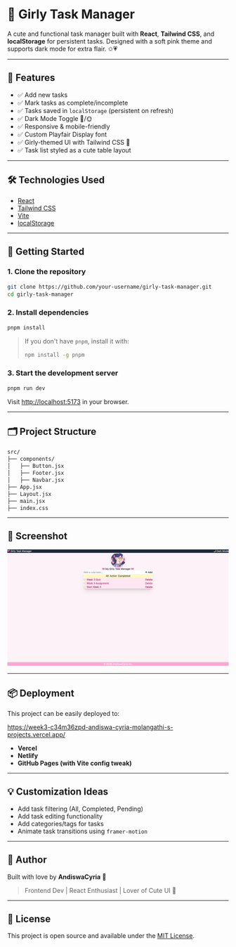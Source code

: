 # 🎀 Girly Task Manager

A cute and functional task manager built with **React**, **Tailwind CSS**, and **localStorage** for persistent tasks. Designed with a soft pink theme and supports dark mode for extra flair. ✩️💗

---

## 🧠 Features

* ✅ Add new tasks
* ✅ Mark tasks as complete/incomplete
* ✅ Tasks saved in `localStorage` (persistent on refresh)
* ✅ Dark Mode Toggle 🌙/🌞
* ✅ Responsive & mobile-friendly
* ✅ Custom Playfair Display font
* ✅ Girly-themed UI with Tailwind CSS 💅
* ✅ Task list styled as a cute table layout

---

## 🛠️ Technologies Used

* [React](https://reactjs.org/)
* [Tailwind CSS](https://tailwindcss.com/)
* [Vite](https://vitejs.dev/)
* [localStorage](https://developer.mozilla.org/en-US/docs/Web/API/Window/localStorage)

---

## 🚀 Getting Started

### 1. Clone the repository

```bash
git clone https://github.com/your-username/girly-task-manager.git
cd girly-task-manager
```

### 2. Install dependencies

```bash
pnpm install
```

> If you don't have `pnpm`, install it with:
>
> ```bash
> npm install -g pnpm
> ```

### 3. Start the development server

```bash
pnpm run dev
```

Visit [http://localhost:5173](http://localhost:5173) in your browser.

---

## 🗂️ Project Structure

```
src/
├── components/
│   ├── Button.jsx
│   ├── Footer.jsx
│   ├── Navbar.jsx
├── App.jsx
├── Layout.jsx
├── main.jsx
├── index.css
```

---

## 📸 Screenshot

![Screenshot of the app with light and dark mode side-by-side](./Screenshot.png)

---

## 📦 Deployment

This project can be easily deployed to:

https://week3-c34m36zpd-andiswa-cyria-molangathi-s-projects.vercel.app/

* **Vercel**
* **Netlify**
* **GitHub Pages (with Vite config tweak)**

---

## 💡 Customization Ideas

* Add task filtering (All, Completed, Pending)
* Add task editing functionality
* Add categories/tags for tasks
* Animate task transitions using `framer-motion`

---

## 🧁 Author

Built with love by **AndiswaCyria** 💖

> Frontend Dev | React Enthusiast | Lover of Cute UI 🍭

---

## 📄 License

This project is open source and available under the [MIT License](LICENSE).
